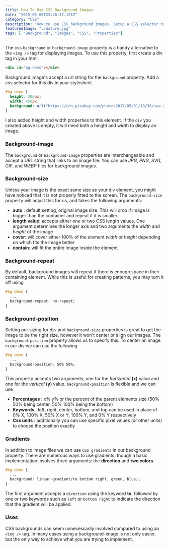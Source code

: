 ```yaml
---
title: How To Use CSS Background Images
date: "2015-05-06T23:46:37.121Z"
category: "CSS"
description: "How to use CSS background images. Setup a CSS selector to use and customize background images."
featuredImage: "./nature.jpg"
tags: [ "Background", "Images", "CSS", "Properties"]
---
```


The css `background` or `background-image` property is a handy alternative to the `<img />` tag for displaying images. To use this property, first create a div tag in your html

```html
<div id="bg-demo"></div>
```

Background image's accept a url string for the `background` property. Add a css selector for this div in your stylesheet

```css
#bg-demo {
  height: 300px;
  width: 450px;
  background: url("https://cdn.pixabay.com/photo/2017/05/31/18/38/sea-2361247_1280.jpg");
}
```

I also added height and width properties to this element. If the `div` you created above is empty, it will need both a height and width to display an image.  

### Background-image

The `background` or `background-image` properties are interchangeable and accept a URL string that links to an image file. You can use *JPG*, *PNG*, *SVG*, *GIF*, and *WEBP* files for background images.

### Background-size

Unless your image is the exact same size as your div element, you might have noticed that it is not properly fitted to the screen. The `background-size` property will adjust this for us, and takes the following arguments:

- **auto** : default setting, original image size. This will crop if image is bigger than the container and repeat if it is smaller.
- **length value**: accepts either one or two CSS length values. One argument determines the longer axis and two arguments the *width* and *height* of the image
- **cover**: will cover either 100% of the element *width* or *height* depending on which fits the image better
- **contain**: will fit the entire image inside the element

### Background-repeat

By default, background images will repeat if there is enough space in their containing element. While this is useful for creating patterns, you may turn it off using

```css
#bg-demo {
  ... 
  background-repeat: no-repeat;
}
```

### Background-position

Setting our sizing for `div` and `background-size` properties is great to get the image to be the right size, however it won't center or align our images. The `background-position` property allows us to specify this. To center an image in our div we can use the following

```css
#bg-demo {
  ... 
  background-position: 50% 50%;
}
```

This property accepts two arguments, one for the *horizontal* **(x)** value and one for the *vertical* **(y)** value. `background-position` is flexible and we can use

- **Percentages** : x% y% or the percent of the parent elements size (50% 50% being center, 50% 100% being the bottom)
- **Keywords** : left, right, center, bottom, and top can be used in place of 0% X, 100% X, 50% X or Y, 100% Y, and 0% Y respectively
- **Css units** : additionally you can use specific pixel values (or other units) to choose the position exactly

### Gradients

In addition to image files we can use `CSS gradients` in our background property. There are numerous ways to use gradients, though a basic implementation involves three arguments: the **direction** and **two colors**.

```css
#bg-demo {
  ... 
  background: linear-gradient(to bottom right, green, blue);
}
```

The first argument accepts a `direction` using the keyword **to**, followed by one or two keywords such as `left` or `bottom right` to indicate the direction that the gradient will be applied.

### Uses

CSS backgrounds can seem unnecessarily involved compared to using an `<img />` tag. In many cases using a background-image is not only easier, but the only way to achieve what you are trying to implement.